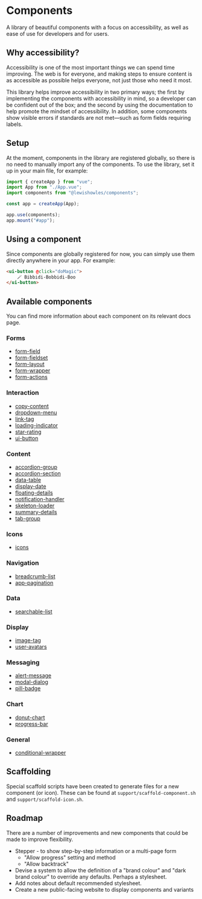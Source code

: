 # Components

A library of beautiful components with a focus on accessibility, as well as ease of use for developers and for users.

## Why accessibility?

Accessibility is one of the most important things we can spend time improving. The web is for everyone, and making steps to ensure content is as accessible as possible helps everyone, not just those who need it most.

This library helps improve accessibility in two primary ways; the first by implementing the components with accessibility in mind, so a developer can be confident out of the box; and the second by using the documentation to help promote the mindset of accessibility. In addition, some components show visible errors if standards are not met—such as form fields requiring labels.

## Setup

At the moment, components in the library are registered globally, so there is no need to manually import any of the components. To use the library, set it up in your main file, for example:

```javascript
import { createApp } from "vue";
import App from "./App.vue";
import components from "@lewishowles/components";

const app = createApp(App);

app.use(components);
app.mount("#app");
```

## Using a component

Since components are globally registered for now, you can simply use them directly anywhere in your app. For example:

```html
<ui-button @click="doMagic">
	🪄 Bibbidi-Bobbidi-Boo
</ui-button>
```

## Available components

You can find more information about each component on its relevant docs page.

### Forms

- [form-field](/src/components/form/form-field/form-field.md)
- [form-fieldset](/src/components/form/form-fieldset/form-fieldset.md)
- [form-layout](/src/components/form/form-layout/form-layout.md)
- [form-wrapper](/src/components/form/form-wrapper/form-wrapper.md)
- [form-actions](/src/components/form/form-actions/form-actions.md)

### Interaction

- [copy-content](/src/components/interaction/copy-content/copy-content.md)
- [dropdown-menu](/src/components/interaction/dropdown-menu/dropdown-menu.md)
- [link-tag](/src/components/interaction/link-tag/link-tag.md)
- [loading-indicator](/src/components/interaction/loading-indicator/loading-indicator.md)
- [star-rating](/src/components/interaction/star-rating/star-rating.md)
- [ui-button](/src/components/interaction/ui-button/ui-button.md)

### Content

- [accordion-group](/src/components/content/accordion-group/accordion-group.md)
- [accordion-section](/src/components/content/accordion-section/accordion-section.md)
- [data-table](/src/components/content/data-table/data-table.md)
- [display-date](/src/components/content/display-date/display-date.md)
- [floating-details](/src/components/content/floating-details/floating-details.md)
- [notification-handler](/src/components/content/notification-handler/notification-handler.md)
- [skeleton-loader](/src/components/interaction/skeleton-loader/skeleton-loader.md)
- [summary-details](/src/components/content/summary-details/summary-details.md)
- [tab-group](/src/components/content/tab-group/tab-group.md)

### Icons

- [icons](/src/components/icon/icons.md)

### Navigation

- [breadcrumb-list](/src/components/navigation/breadcrumb-list/breadcrumb-list.md)
- [app-pagination](/src/components/navigation/app-pagination/app-pagination.md)

### Data

- [searchable-list](/src/components/data/searchable-list/searchable-list.md)

### Display

- [image-tag](/src/components/display/image-tag/image-tag.md)
- [user-avatars](/src/components/display/user-avatars/user-avatars.md)

### Messaging

- [alert-message](/src/components/messaging/alert-message/alert-message.md)
- [modal-dialog](/src/components/messaging/modal-dialog/modal-dialog.md)
- [pill-badge](/src/components/messaging/pill-badge/pill-badge.md)

### Chart

- [donut-chart](/src/components/chart/donut-chart/donut-chart.md)
- [progress-bar](/src/components/chart/progress-bar/progress-bar.md)

### General

- [conditional-wrapper](/src/components/general/conditional-wrapper/conditional-wrapper.md)

## Scaffolding

Special scaffold scripts have been created to generate files for a new component (or icon). These can be found at `support/scaffold-component.sh` and `support/scaffold-icon.sh`.

## Roadmap

There are a number of improvements and new components that could be made to improve flexibility.

- Stepper - to show step-by-step information or a multi-page form
  - "Allow progress" setting and method
  - "Allow backtrack"
- Devise a system to allow the definition of a "brand colour" and "dark brand colour" to override any defaults. Perhaps a stylesheet.
- Add notes about default recommended stylesheet.
- Create a new public-facing website to display components and variants
